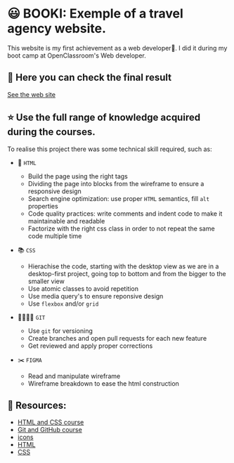 # 😃 BOOKI: Exemple of a travel agency website.
This website is my first achievement as a web developer👏. I did it during my boot camp at OpenClassroom's Web developer.

## 👀 Here you can check the final result
[See the web site](https://645a7889605f5a058dad93d1--incredible-shortbread-990e7e.netlify.app/#)

## ⭐️ Use the full range of knowledge acquired during the courses.
To realise this project there was some technical skill required, such as:


* 🎯 `HTML`
  * Build the page using the right tags
  * Dividing the page into blocks from the wireframe to ensure a responsive design
  * Search engine optimization: use proper `HTML` semantics, fill `alt` properties
  * Code quality practices: write comments and indent code to make it maintainable and readable
  * Factorize with the right css class in order to not repeat the same code multiple time
                                                                           
* 📚 `CSS`
  * Hierachise the code, starting with the desktop view as we are in a desktop-first project, going top to bottom and from the bigger to the smaller view
  * Use atomic classes to avoid repetition
  * Use media query's to ensure reponsive design
  * Use `flexbox` and/or `grid`

* 👨‍👩‍👧‍👧 `GIT`
  * Use `git` for versioning
  * Create branches and open pull requests for each new feature
  * Get reviewed and apply proper corrections
                                                                               
* ✂️ `FIGMA`
  * Read and manipulate wireframe
  * Wireframe breakdown to ease the html construction
                                                                                
## 📓 Resources:

   * [HTML and CSS course](https://openclassrooms.com/fr/courses/1603881-creez-votre-site-web-avec-html5-et-css3)
   * [Git and GitHub course](https://openclassrooms.com/fr/courses/7162856-gerez-du-code-avec-git-et-github)
   * [icons](https://fontawesome.com/docs/web/setup/get-started)
   * [HTML](https://developer.mozilla.org/en-US/docs/Web/HTML) 
   * [CSS](https://developer.mozilla.org/en-US/docs/Web/CSS)
